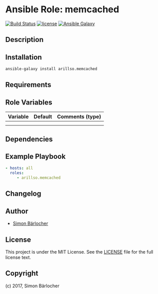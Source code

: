 # Ansible Role: memcached

[![Build Status](https://travis-ci.org/arillso/ansible.memcached.svg?branch=master)](https://travis-ci.org/arillso/ansible.memcached) [![license](https://img.shields.io/github/license/mashape/apistatus.svg)](https://sbaerlo.ch/licence) [![Ansible Galaxy](http://img.shields.io/badge/ansible--galaxy-memcached-blue.svg)](https://galaxy.ansible.com/arillso/memcached)

## Description

## Installation

```bash
ansible-galaxy install arillso.memcached
```

## Requirements

## Role Variables

| Variable             | Default     | Comments (type)                                   |
| :---                 | :---        | :---                                              |
| | | |
| | | |

## Dependencies

## Example Playbook

```yml
- hosts: all
  roles:
     - arillso.memcached
```

## Changelog

## Author

* [Simon Bärlocher](https://sbaerlocher.ch)

## License

This project is under the MIT License. See the [LICENSE](https://sbaerlo.ch/licence) file for the full license text.

## Copyright

(c) 2017, Simon Bärlocher